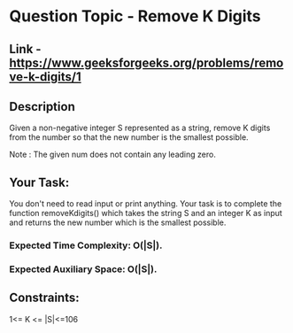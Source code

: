 # Question Topic - Remove K Digits


## Link - https://www.geeksforgeeks.org/problems/remove-k-digits/1


## Description

Given a non-negative integer S represented as a string, remove K digits from the number so that the new number is the smallest possible.

Note : The given num does not contain any leading zero.

## Your Task:

You don't need to read input or print anything. Your task is to complete the function removeKdigits() which takes the string S and an integer K as input and returns the new number which is the smallest possible.

### Expected Time Complexity: O(|S|).

### Expected Auxiliary Space: O(|S|).

## Constraints:

1<= K <= |S|<=106
